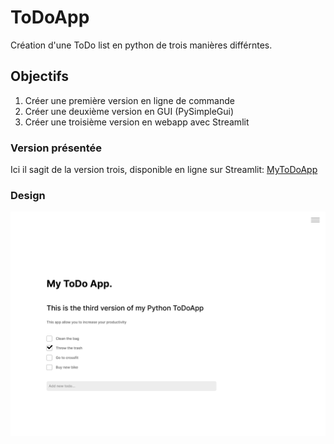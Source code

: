 # ToDoApp

Création d'une ToDo list en python de trois manières différntes.
## Objectifs

1. Créer une première version en ligne de commande
2. Créer une deuxième version en GUI (PySimpleGui)
3. Créer une troisième version en webapp avec Streamlit


### Version présentée

Ici il sagit de la version trois, disponible en ligne sur Streamlit: [MyToDoApp](https://fred-fittywebdev-todo-app-v3-web-6agl6z.streamlit.app/)

### Design

![Design](figma.png)